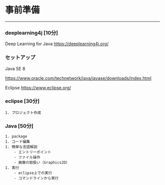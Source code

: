 # 事前準備
---
### deeplearning4j [10分]
Deep Learning for Java
https://deeplearning4j.org/

### セットアップ
Java SE 8
    
https://www.oracle.com/technetwork/java/javase/downloads/index.html


Eclipse
https://www.eclipse.org/


### eclipse [30分]
    1. プロジェクト作成
### Java [50分]
    1. package
    1. コード編集
    1. 簡単な言語解説
        - エントリーポイント
        - ファイル操作
        - 画像の取扱い（Graphics2D）
    1. 実行
        - eclipse上での実行
        - コマンドラインから実行
